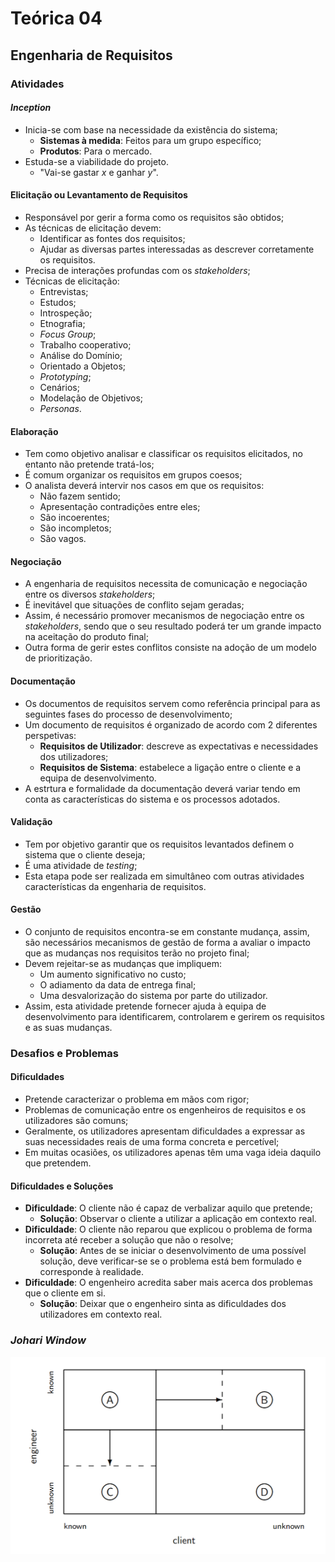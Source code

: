 # Teórica 04

## Engenharia de Requisitos

### Atividades

#### *Inception*

- Inicia-se com base na necessidade da existência do sistema;
  - **Sistemas à medida**: Feitos para um grupo específico;
  - **Produtos**: Para o mercado.
- Estuda-se a viabilidade do projeto.
  - "Vai-se gastar $x$ e ganhar $y$".

#### Elicitação ou Levantamento de Requisitos

- Responsável por gerir a forma como os requisitos são obtidos;
- As técnicas de elicitação devem:
  - Identificar as fontes dos requisitos;
  - Ajudar as diversas partes interessadas as descrever corretamente os requisitos.
- Precisa de interações profundas com os *stakeholders*;
- Técnicas de elicitação:
  - Entrevistas;
  - Estudos;
  - Introspeção;
  - Etnografia;
  - *Focus Group*;
  - Trabalho cooperativo;
  - Análise do Domínio;
  - Orientado a Objetos;
  - *Prototyping*;
  - Cenários;
  - Modelação de Objetivos;
  - *Personas*.

#### Elaboração

- Tem como objetivo analisar e classificar os requisitos elicitados, no entanto não pretende tratá-los;
- É comum organizar os requisitos em grupos coesos;
- O analista deverá intervir nos casos em que os requisitos:
  - Não fazem sentido;
  - Apresentação contradições entre eles;
  - São incoerentes;
  - São incompletos;
  - São vagos.

#### Negociação

- A engenharia de requisitos necessita de comunicação e negociação entre os diversos *stakeholders*;
- É inevitável que situações de conflito sejam geradas;
- Assim, é necessário promover mecanismos de negociação entre os *stakeholders*, sendo que o seu resultado poderá ter um grande impacto na aceitação do produto final;
- Outra forma de gerir estes conflitos consiste na adoção de um modelo de prioritização.


#### Documentação

- Os documentos de requisitos servem como referência principal para as seguintes fases do processo de desenvolvimento;
- Um documento de requisitos é organizado de acordo com 2 diferentes perspetivas:
  - **Requisitos de Utilizador**: descreve as expectativas e necessidades dos utilizadores;
  - **Requisitos de Sistema**: estabelece a ligação entre o cliente e a equipa de desenvolvimento.
- A estrtura e formalidade da documentação deverá variar tendo em conta as características do sistema e os processos adotados.

#### Validação

- Tem por objetivo garantir que os requisitos levantados definem o sistema que o cliente deseja;
- É uma atividade de *testing*;
- Esta etapa pode ser realizada em simultâneo com outras atividades características da engenharia de requisitos.

#### Gestão

- O conjunto de requisitos encontra-se em constante mudança, assim, são necessários mecanismos de gestão de forma a avaliar o impacto que as mudanças nos requisitos terão no projeto final;
- Devem rejeitar-se as mudanças que impliquem:
  - Um aumento significativo no custo;
  - O adiamento da data de entrega final;
  - Uma desvalorização do sistema por parte do utilizador.
- Assim, esta atividade pretende fornecer ajuda à equipa de desenvolvimento para identificarem, controlarem e gerirem os requisitos e as suas mudanças.

### Desafios e Problemas

#### Dificuldades

- Pretende caracterizar o problema em mãos com rigor;
- Problemas de comunicação entre os engenheiros de requisitos e os utilizadores são comuns;
- Geralmente, os utilizadores apresentam dificuldades a expressar as suas necessidades reais de uma forma concreta e percetível;
- Em muitas ocasiões, os utilizadores apenas têm uma vaga ideia daquilo que pretendem.

#### Dificuldades e Soluções

- **Dificuldade**: O cliente não é capaz de verbalizar aquilo que pretende;
  - **Solução**: Observar o cliente a utilizar a aplicação em contexto real.
- **Dificuldade**: O cliente não reparou que explicou o problema de forma incorreta até receber a solução que não o resolve;
  - **Solução**: Antes de se iniciar o desenvolvimento de uma possível solução, deve verificar-se se o problema está bem formulado e corresponde à realidade.
- **Dificuldade**: O engenheiro acredita saber mais acerca dos problemas que o cliente em si.
  - **Solução**: Deixar que o engenheiro sinta as dificuldades dos utilizadores em contexto real.

### *Johari Window*

![image Johari Window](images/johari_window.png)

